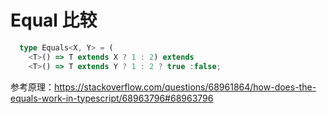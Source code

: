 # Equal 比较

```ts
  type Equals<X, Y> = (
    <T>() => T extends X ? 1 : 2) extends
    <T>() => T extends Y ? 1 : 2 ? true :false;
```

参考原理：<https://stackoverflow.com/questions/68961864/how-does-the-equals-work-in-typescript/68963796#68963796>